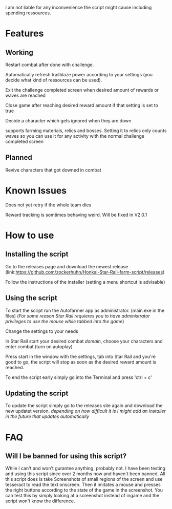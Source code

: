 I am not liable for any inconvenience the script might cause including spending ressources.

# Features

## Working
Restart combat after done with challenge.

Automatically refresh trailblaze power according to your settings (you decide what kind of ressources can be used).

Exit the challenge completed screen when desired amount of rewards or waves are reached

Close game after reaching desired reward amount if that setting is set to true

Decide a character which gets ignored when they are down

supports farming materials, relics and bosses. Setting it to relics only counts waves so you can use it for any activity with the normal challenge completed screen

## Planned
Revive characters that got downed in combat

# Known Issues
Does not yet retry if the whole team dies

Reward tracking is somtimes behaving weird. Will be fixed in V2.0.1

# How to use

## Installing the script

Go to the releases page and download the newest release (link:https://github.com/zockerhuhn/Honkai-Star-Rail-farm-script/releases)

Follow the instructions of the installer (setting a menu shortcut is advisable)

## Using the script

To start the script run the Autofarmer app as administrator. (main.exe in the files)  (_For some reason Star Rail requieres you to have administrator privileges to use the mouse while tabbed into the game_)

Change the settings to your needs

In Star Rail start your desired combat _domain_, choose your characters and enter combat (turn on autoplay)

Press start in the window with the settings, tab into Star Rail and you're good to go, the script will stop as soon as the desired reward amount is reached.

To end the script early simply go into the Terminal and press 'ctrl + c'

## Updating the script

To update the script simply go to the releases site again and download the new updatet version.  _depending on how difficult it is I might add an installer in the future that updates automatically_

# FAQ 

## Will I be banned for using this script?
While I can't and won't gurantee anything, probably not. I have been testing and using this script since over 2 months now and haven't been banned. All this script does is take Screenshots of small regions of the screen and use tesseract to read the text onscreen. Then it imitates a mouse and presses the right buttons according to the state of the game in the screenshot. You can test this by simply looking at a screenshot instead of ingame and the script won't know the difference.

